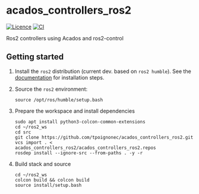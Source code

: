 # acados_controllers_ros2

[![Licence](https://img.shields.io/badge/License-Apache%202.0-blue.svg)](https://opensource.org/licenses/Apache-2.0)
[![CI](https://github.com/tpoignonec/acados_controllers_ros2/actions/workflows/ci.yml/badge.svg)](https://github.com/tpoignonec/acados_controllers_ros2/actions/workflows/ci.yml)

Ros2 controllers using Acados and ros2-control


## Getting started

1. Install the `ros2` distribution (current dev. based on `ros2 humble`). See the [documentation](https://docs.ros.org/en/humble/Installation.html) for installation steps.

2. Source the `ros2` environment:
    ```shell
    source /opt/ros/humble/setup.bash
    ```
3. Prepare the workspace and install dependencies
    ```shell
    sudo apt install python3-colcon-common-extensions
    cd ~/ros2_ws
    cd src
    git clone https://github.com/tpoignonec/acados_controllers_ros2.git
    vcs import . < acados_controllers_ros2/acados_controllers_ros2.repos
    rosdep install --ignore-src --from-paths . -y -r
    ```

4. Build stack and source
    ```shell
    cd ~/ros2_ws
    colcon build && colcon build
    source install/setup.bash
    ```
